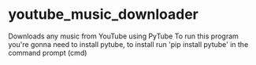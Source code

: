 # youtube_music_downloader
Downloads any music from YouTube using PyTube
To run this program you're gonna need to install pytube, to install run 'pip install pytube' in the command prompt (cmd)
